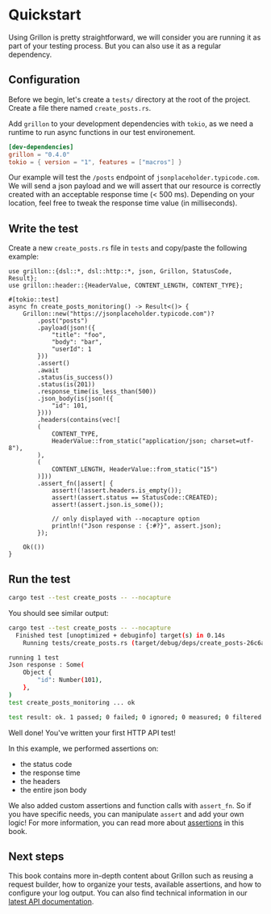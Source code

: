 # Quickstart

Using Grillon is pretty straightforward, we will consider you are running it as part of your testing
process. But you can also use it as a regular dependency.

## Configuration

Before we begin, let's create a `tests/` directory at the root of the project. Create a file there
named `create_posts.rs`.

Add `grillon` to your development dependencies with `tokio`, as we need a runtime to run async
functions in our test environement.

```toml
[dev-dependencies]
grillon = "0.4.0"
tokio = { version = "1", features = ["macros"] }
```

Our example will test the `/posts` endpoint of `jsonplaceholder.typicode.com`. We will send a json
payload and we will assert that our resource is correctly created with an acceptable response time
(< 500 ms). Depending on your location, feel free to tweak the response time value
(in milliseconds).

## Write the test

Create a new `create_posts.rs` file in `tests` and copy/paste the following example:

```rust,noplaypen
use grillon::{dsl::*, dsl::http::*, json, Grillon, StatusCode, Result};
use grillon::header::{HeaderValue, CONTENT_LENGTH, CONTENT_TYPE};

#[tokio::test]
async fn create_posts_monitoring() -> Result<()> {
    Grillon::new("https://jsonplaceholder.typicode.com")?
        .post("posts")
        .payload(json!({
            "title": "foo",
            "body": "bar",
            "userId": 1
        }))
        .assert()
        .await
        .status(is_success())
        .status(is(201))
        .response_time(is_less_than(500))
        .json_body(is(json!({
            "id": 101,
        })))
        .headers(contains(vec![
        (
            CONTENT_TYPE,
            HeaderValue::from_static("application/json; charset=utf-8"),
        ),
        (
            CONTENT_LENGTH, HeaderValue::from_static("15")
        )]))
        .assert_fn(|assert| {
            assert!(!assert.headers.is_empty());
            assert!(assert.status == StatusCode::CREATED);
            assert!(assert.json.is_some());

            // only displayed with --nocapture option
            println!("Json response : {:#?}", assert.json);
        });

    Ok(())
}
```

## Run the test

```bash
cargo test --test create_posts -- --nocapture
```

You should see similar output:

```bash
cargo test --test create_posts -- --nocapture
  Finished test [unoptimized + debuginfo] target(s) in 0.14s
    Running tests/create_posts.rs (target/debug/deps/create_posts-26c6ab07b039dabd)

running 1 test
Json response : Some(
    Object {
        "id": Number(101),
    },
)
test create_posts_monitoring ... ok

test result: ok. 1 passed; 0 failed; 0 ignored; 0 measured; 0 filtered out; finished in 0.38s
```

Well done! You've written your first HTTP API test!

In this example, we performed assertions on:

- the status code
- the response time
- the headers
- the entire json body

We also added custom assertions and function calls with `assert_fn`. So if you have specific needs,
you can manipulate `assert` and add your own logic! For more information, you can read more about
[assertions](./writing_tests/assertions.md) in this book.

## Next steps

This book contains more in-depth content about Grillon such as reusing a request builder, how to
organize your tests, available assertions, and how to configure your log output. You can also find
technical information in our [latest API documentation](https://docs.rs/grillon/latest/grillon/).
